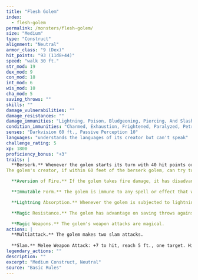 ```yaml
---
title: "Flesh Golem"
index:
  - flesh-golem
permalink: /monsters/flesh-golem/
size: "Medium"
type: "Construct"
alignment: "Neutral"
armor_class: "9 (Dex)"
hit_points: "93 (11d8+44)"
speed: "walk 30 ft."
str_mod: 19
dex_mod: 9
con_mod: 18
int_mod: 6
wis_mod: 10
cha_mod: 5
saving_throws: ""
skills: ""
damage_vulnerabilities: ""
damage_resistances: ""
damage_immunities: "Lightning, Poison, Bludgeoning, Piercing, And Slashing From Nonmagical Weapons That Aren'T Adamantine"
condition_immunities: "Charmed, Exhaustion, Frightened, Paralyzed, Petrified, Poisoned"
senses: "Darkvision 60 ft., Passive Perception 10"
languages: "understands the languages of its creator but can't speak"
challenge_rating: 5
xp: 1800
proficiency_bonus: "+3"
traits: |
  **Berserk.** Whenever the golem starts its turn with 40 hit points or fewer, roll a d6. On a 6, the golem goes berserk. On each of its turns while berserk, the golem attacks the nearest creature it can see. If no creature is near enough to move to and attack, the golem attacks an object, with preference for an object smaller than itself. Once the golem goes berserk, it continues to do so until it is destroyed or regains all its hit points.
The golem's creator, if within 60 feet of the berserk golem, can try to calm it by speaking firmly and persuasively. The golem must be able to hear its creator, who must take an action to make a DC 15 Charisma (Persuasion) check. If the check succeeds, the golem ceases being berserk. If it takes damage while still at 40 hit points or fewer, the golem might go berserk again.

  **Aversion of Fire.** If the golem takes fire damage, it has disadvantage on attack rolls and ability checks until the end of its next turn.

  **Immutable Form.** The golem is immune to any spell or effect that would alter its form.

  **Lightning Absorption.** Whenever the golem is subjected to lightning damage, it takes no damage and instead regains a number of hit points equal to the lightning damage dealt.

  **Magic Resistance.** The golem has advantage on saving throws against spells and other magical effects.

  **Magic Weapons.** The golem's weapon attacks are magical.
actions: |
  **Multiattack.** The golem makes two slam attacks.
  
  **Slam.** Melee Weapon Attack: +7 to hit, reach 5 ft., one target. Hit: 13 (2d8 + 4) bludgeoning damage.  
legendary_actions: ""
description: ""
excerpt: "Medium Construct, Neutral"
source: "Basic Rules"
---
```

